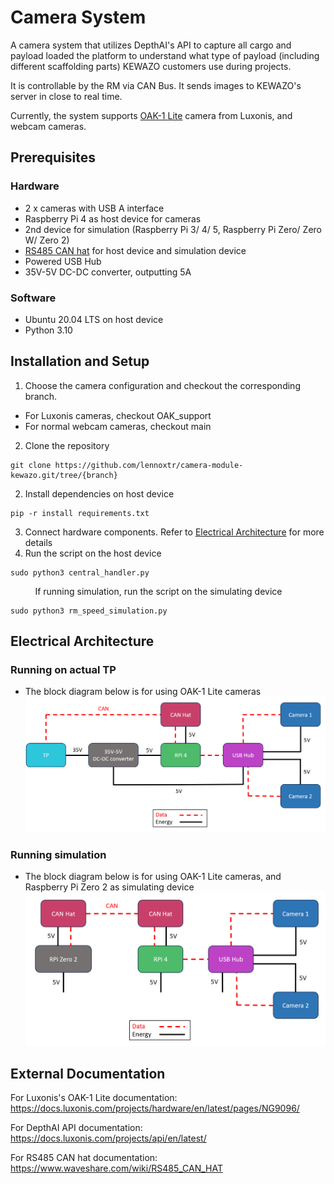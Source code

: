 # Camera System

A camera system that utilizes DepthAI's API to capture all cargo and payload loaded the platform to understand what type of payload (including different scaffolding parts) KEWAZO customers use during projects. 

It is controllable by the RM via CAN Bus. It sends images to KEWAZO's server in close to real time.

Currently, the system supports [OAK-1 Lite](https://shop.luxonis.com/products/oak-1-lite?variant=42583148069087) camera from Luxonis, and webcam cameras.

## Prerequisites
### Hardware
- 2 x cameras with USB A interface
- Raspberry Pi 4 as host device for cameras
- 2nd device for simulation (Raspberry Pi 3/ 4/ 5, Raspberry Pi Zero/ Zero W/ Zero 2)
- [RS485 CAN hat](https://www.waveshare.com/rs485-can-hat.htm) for host device and simulation device 
- Powered USB Hub
- 35V-5V DC-DC converter, outputting 5A

### Software
- Ubuntu 20.04 LTS on host device
- Python 3.10

## Installation and Setup
1. Choose the camera configuration and checkout the corresponding branch.
* For Luxonis cameras, checkout OAK_support
* For normal webcam cameras, checkout main
2. Clone the repository
```
git clone https://github.com/lennoxtr/camera-module-kewazo.git/tree/{branch}
```
2. Install dependencies on host device
```
pip -r install requirements.txt
``` 
3. Connect hardware components. Refer to [Electrical Architecture](#electrical-architecture) for more details
4. Run the script on the host device
```
sudo python3 central_handler.py
```
$~~~~~~~~~$ If running simulation, run the script on the simulating device
```
sudo python3 rm_speed_simulation.py
```

## Electrical Architecture
### Running on actual TP
* The block diagram below is for using OAK-1 Lite cameras
![Electrical Architecture for running on TP](https://github.com/lennoxtr/camera-module-kewazo/blob/OAK_support/Electrical/Running%20on%20TP.png)
### Running simulation
* The block diagram below is for using OAK-1 Lite cameras, and Raspberry Pi Zero 2 as simulating device
![Electrical Architecture for running simulation](https://github.com/lennoxtr/camera-module-kewazo/blob/OAK_support/Electrical/Running%20RM%20Speed%20Simulation.png)


## External Documentation

For Luxonis's OAK-1 Lite documentation: https://docs.luxonis.com/projects/hardware/en/latest/pages/NG9096/

For DepthAI API documentation: https://docs.luxonis.com/projects/api/en/latest/

For RS485 CAN hat documentation: https://www.waveshare.com/wiki/RS485_CAN_HAT
